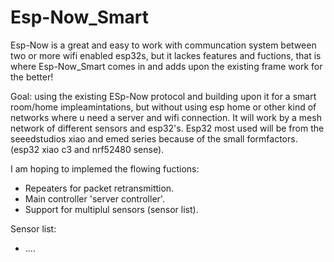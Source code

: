 # Esp-Now_Smart
Esp-Now is a great and easy to work with communcation system between two or more wifi enabled esp32s, but it lackes features and fuctions, that is where Esp-Now_Smart comes in and adds upon the existing frame work for the better!

Goal: using the existing ESp-Now protocol and building upon it for a smart room/home impleamintations, but without using esp home or other kind of networks where u need a server and wifi connection. It will work by a mesh network of different sensors and esp32's. Esp32 most used will be from the seeedstudios xiao and emed series because of the small formfactors. (esp32 xiao c3 and nrf52480 sense).

I am hoping to implemed the flowing fuctions:
- Repeaters for packet retransmittion.
- Main controller 'server controller'.
- Support for multiplul sensors (sensor list).


Sensor list:
- ....
